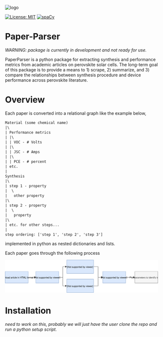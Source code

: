 


<!-- [![forthebadge](https://forthebadge.com/images/badges/fuck-it-ship-it.svg)](https://forthebadge.com) -->

![logo](https://github.com/paper-parser/paper-parser/blob/master/images/logo.png)



[![License: MIT](https://img.shields.io/badge/license-MIT-green.svg)](https://opensource.org/licenses/MIT)   [![spaCy](https://img.shields.io/badge/made%20with%20❤%20and-spaCy-09a3d5.svg)](https://spacy.io)
# Paper-Parser


_WARNING: package is currently in development and not ready for use._

PaperParser is a python package for extracting synthesis and performance metrics from academic articles on perovskite solar cells. The long-term goal of this package is to provide a means to 1) scrape, 2) summarize, and 3) compare the relationships between synthesis procedure and device performance across perovskite literature.

# Overview

Each paper is converted into a relational graph like the example below,

    Material (some chemical name)
    |\
    | Performance metrics
    | |\
    | | VOC - # Volts
    | |\
    | | JSC - # Amps
    | |\
    | | PCE - # percent
    | etc.
    |
    Synthesis
    |\
    | step 1 - property
    |  \
    |   other property
    |\
    | step 2 - property
    |  \
    |   property
    |\
    | etc. for other steps...
    |
    step ordering: ['step 1', 'step 2', 'step 3']

implemented in python as nested dictionaries and lists.

Each paper goes through the following process

![Flowchart for PaperParser workflow](doc/pp_flowchart.svg)

# Installation

_need to work on this, probably we will just have the user clone the repo and run a python setup script._
